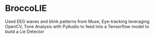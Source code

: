 # BroccoLIE

Used EEG waves and blink patterns from Muse, Eye-tracking leveraging OpenCV, Tone Analysis with PyAudio to feed into a Tensorflow model to build a Lie Detector

